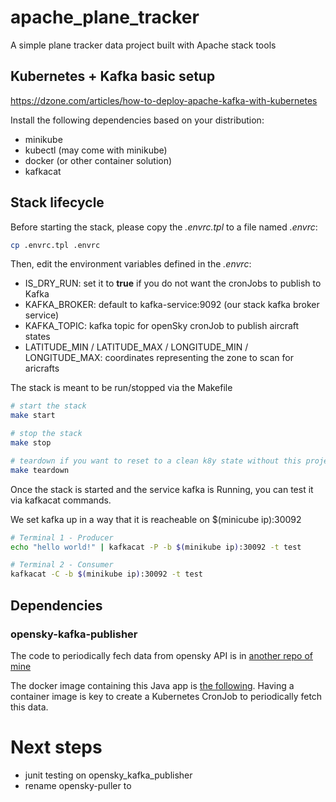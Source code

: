 # apache_plane_tracker

A simple plane tracker data project built with Apache stack tools

## Kubernetes + Kafka basic setup


https://dzone.com/articles/how-to-deploy-apache-kafka-with-kubernetes

Install the following dependencies based on your distribution:
* minikube
* kubectl (may come with minikube)
* docker (or other container solution)
* kafkacat

## Stack lifecycle

Before starting the stack, please copy the *.envrc.tpl* to a file named *.envrc*:
```sh
cp .envrc.tpl .envrc
```

Then, edit the environment variables defined in the *.envrc*:
- IS_DRY_RUN: set it to **true** if you do not want the cronJobs to publish to Kafka
- KAFKA_BROKER: default to kafka-service:9092 (our stack kafka broker service)
- KAFKA_TOPIC: kafka topic for openSky cronJob to publish aircraft states
- LATITUDE_MIN / LATITUDE_MAX / LONGITUDE_MIN / LONGITUDE_MAX: coordinates representing the zone to scan for aricrafts

The stack is meant to be run/stopped via the Makefile

```sh
# start the stack
make start

# stop the stack
make stop

# teardown if you want to reset to a clean k8y state without this project
make teardown
```

Once the stack is started and the service kafka is Running, you can test it via kafkacat commands.

We set kafka up in a way that it is reacheable on $(minicube ip):30092

```sh
# Terminal 1 - Producer
echo "hello world!" | kafkacat -P -b $(minikube ip):30092 -t test
```

```sh
# Terminal 2 - Consumer
kafkacat -C -b $(minikube ip):30092 -t test
```
## Dependencies

### opensky-kafka-publisher
The code to periodically fech data from opensky API is in [another repo of mine](https://github.com/antoineBonninProjects/opensky-kafka-publisher)

The docker image containing this Java app is [the following](https://hub.docker.com/repository/docker/abonnin33/opensky-kafka-publisher/general).
Having a container image is key to create a Kubernetes CronJob to periodically fetch this data.

# Next steps

* junit testing on opensky_kafka_publisher
* rename opensky-puller to 
